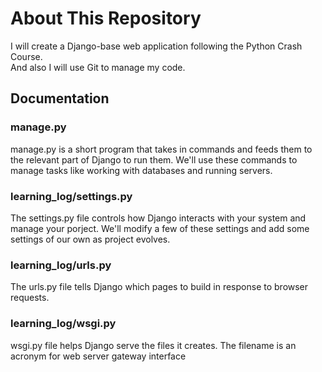 # About This Repository

I will create a Django-base web application following the Python Crash Course.  
And also I will use Git to manage my code.

## Documentation

### manage.py

manage.py is a short program that takes in commands and feeds them to the relevant part of Django to run them.
We'll use these commands to manage tasks like working with databases and running servers.

### learning_log/settings.py

The settings.py file controls how Django interacts with your system and manage your porject.
We'll modify a few of these settings and add some settings of our own as project evolves.

### learning_log/urls.py

The urls.py file tells Django which pages to build in response to browser requests.

### learning_log/wsgi.py

wsgi.py file helps Django serve the files it creates. The filename is an acronym for web server gateway interface
